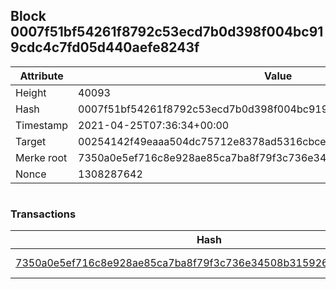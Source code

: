 ## Block 0007f51bf54261f8792c53ecd7b0d398f004bc919cdc4c7fd05d440aefe8243f

Attribute | Value
--- | ---
Height | 40093
Hash | 0007f51bf54261f8792c53ecd7b0d398f004bc919cdc4c7fd05d440aefe8243f
Timestamp | 2021-04-25T07:36:34+00:00
Target | 00254142f49eaaa504dc75712e8378ad5316cbcead634704b3734b6271167cc4
Merke root | 7350a0e5ef716c8e928ae85ca7ba8f79f3c736e34508b3159261a2186f92ff53
Nonce | 1308287642

```

```

### Transactions

Hash | Amount
--- | ---
[7350a0e5ef716c8e928ae85ca7ba8f79f3c736e34508b3159261a2186f92ff53](7350a0e5ef716c8e928ae85ca7ba8f79f3c736e34508b3159261a2186f92ff53.md) | 10.00000000 SKEPTI 
